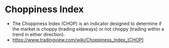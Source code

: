 # Choppiness Index

* The Choppiness Index (CHOP) is an indicator designed to determine if the market is choppy (trading sideways) or not choppy (trading within a trend in either direction).
* https://www.tradingview.com/wiki/Choppiness_Index_(CHOP)

